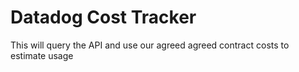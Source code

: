 # Datadog Cost Tracker

This will query the API and use our agreed agreed contract costs to estimate usage